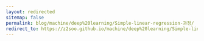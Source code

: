 ```yaml
---
layout: redirected
sitemap: false
permalink: blog/machine/deep%20learning/Simple-linear-regression-과정/
redirect_to: https://z2soo.github.io/machine/deep%20learning/Simple-linear-regression-과정/
---
```

